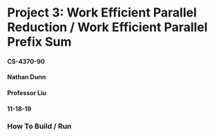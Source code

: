 # Project 3: Work Efficient Parallel Reduction / Work Efficient Parallel Prefix Sum
#### CS-4370-90
#### Nathan Dunn
#### Professor Liu
#### 11-18-19
### How To Build / Run
